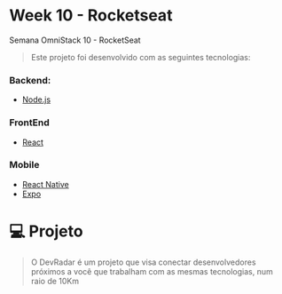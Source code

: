 # Week 10 - Rocketseat
Semana OmniStack 10 - RocketSeat

>Este projeto foi desenvolvido com as seguintes tecnologias:

### Backend:
- [Node.js](https://nodejs.org/en/)
### FrontEnd
- [React](https://pt-br.reactjs.org/)

### Mobile
- [React Native](https://facebook.github.io/react-native/)
- [Expo](https://docs.expo.io/versions/latest/)

# 💻 Projeto

> O DevRadar é um projeto que visa conectar desenvolvedores próximos a você que trabalham com as mesmas tecnologias, num raio de 10Km
